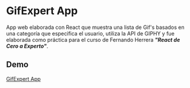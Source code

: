 # GifExpert App
App web elaborada con React que muestra una lista de Gif's basados en una categoría que especifica el usuario, utiliza la API de GIPHY y fue elaborada como práctica para el curso de Fernando Herrera ***"React de Cero a Experto"***.

## Demo
[GifExpert App](https://yimmytor.github.io/gifexpert-app/)
